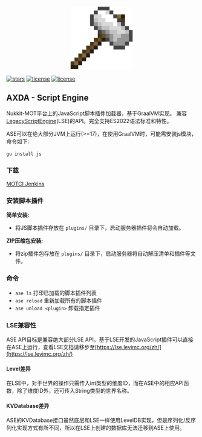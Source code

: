 
<p align="center">
    <img height="165" src="ase_logo.png">
</p>

[![stars](https://img.shields.io/github/stars/Ruokwok/AXDA-ScriptEngine)](https://github.com/Ruokwok/AXDA-ScriptEngine)
[![license](https://img.shields.io/github/license/Ruokwok/AXDA-ScriptEngine)](https://github.com/Ruokwok/AXDA-ScriptEngine/blob/master/LICENSE)
[![license](https://img.shields.io/badge/version-1.0.0-red)](https://github.com/Ruokwok/AXDA-ScriptEngine)

## AXDA - Script Engine
Nukkit-MOT平台上的JavaScript脚本插件加载器，基于GraalVM实现。
兼容 [LegacyScriptEngine](https://lse.levimc.org/zh/)(LSE)的API。完全支持ES2022语法标准和特性。

ASE可以在绝大部分JVM上运行(>=17)，在使用GraalVM时，可能需安装js模块，命令如下:

`gu install js`

### 下载
[MOTCI Jenkins](https://motci.cn/job/AXDA-ScriptEngine/)
### 安装脚本插件

**简单安装:**
-  将JS脚本插件存放在 `plugins/` 目录下，启动服务器插件将会自动加载。

**ZIP压缩包安装:**
-  将zip插件包存放在 `plugins/` 目录下，启动服务器将自动解压清单和插件等文件。

### 命令
- `ase ls` 打印已加载的脚本插件列表
- `ase reload` 重新加载所有的脚本插件
- `ase unload <plugin>` 卸载指定插件

### LSE兼容性
ASE API目标是兼容绝大部分LSE API，基于LSE开发的JavaScript插件可以直接在ASE上运行，查看LSE文档请移步至[https://lse.levimc.org/zh/](https://lse.levimc.org/zh/)

#### Level差异
在LSE中，对于世界的操作只需传入int类型的维度ID，而在ASE中的相应API函数，除了维度ID外，还可传入String类型的世界名称。

#### KVDatabase差异
ASE的KVDatabase接口虽然底层和LSE一样使用LevelDB实现，但是序列化/反序列化实现方式有所不同，所以在LSE上创建的数据库无法迁移到ASE上使用。